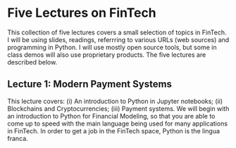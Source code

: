 # Five Lectures on FinTech 

This collection of five lectures covers a small selection of topics in FinTech. I will be using slides, readings, referrring to various URLs (web sources) and programming in Python. I will use mostly open source tools, but some in class demos will also use proprietary products. The five lectures are described below. 

## Lecture 1: Modern Payment Systems

This lecture covers: (i) An introduction to Python in Jupyter notebooks; (ii) Blockchains and Cryptocurrencies; (iii) Payment systems. We will begin with an introduction to Python for Financial Modeling, so that you are able to come up to speed with the main language being used for many applications in FinTech. In order to get a job in the FinTech space, Python is the lingua franca. 
